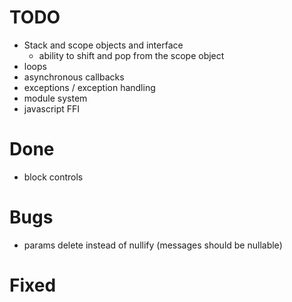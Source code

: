 
# TODO
- Stack and scope objects and interface
    - ability to shift and pop from the scope object
- loops
- asynchronous callbacks
- exceptions / exception handling
- module system
- javascript FFI

# Done
- block controls

# Bugs
- params delete instead of nullify (messages should be nullable)

# Fixed